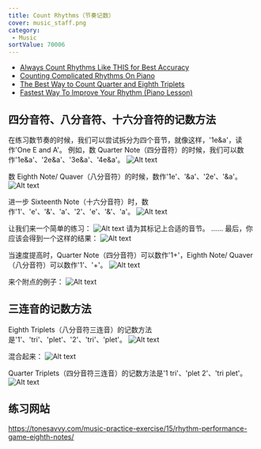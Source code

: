 ```yaml
---
title: Count Rhythms（节奏记数）
cover: music_staff.png
category:
 - Music
sortValue: 70006
---
```

- [Always Count Rhythms Like THIS for Best Accuracy](https://www.youtube.com/watch?v=lK0V54_E0bk)
- [Counting Complicated Rhythms On Piano](https://www.youtube.com/watch?v=KNeEZhpUY9o)
- [The Best Way to Count Quarter and Eighth Triplets](https://www.youtube.com/watch?v=fApgTGloMFA)
- [Fastest Way To Improve Your Rhythm (Piano Lesson)](https://www.youtube.com/watch?v=KKNaT-XYKmw)

## 四分音符、八分音符、十六分音符的记数方法

在练习数节奏的时候，我们可以尝试拆分为四个音节，就像这样，'1e&a'，读作'One E and A'。
例如，数 Quarter Note（四分音符）的时候，我们可以数作'1e&a'、'2e&a'、'3e&a'、'4e&a'。
![Alt text](image.png)

数 Eighth Note/ Quaver（八分音符）的时候，数作'1e'、'&a'、'2e'、'&a'。
![Alt text](image-1.png)

进一步 Sixteenth Note（十六分音符）时，数作'1'、'e'、'&'、'a'、'2'、'e'、'&'、'a'。
![Alt text](image-2.png)

让我们来一个简单的练习：
![Alt text](image-4.png)
请为其标记上合适的音节。
……
最后，你应该会得到一个这样的结果：
![Alt text](image-3.png)

当速度提高时，Quarter Note（四分音符）可以数作'1+'，Eighth Note/ Quaver（八分音符）可以数作'1'、'+'。 
![Alt text](image-5.png)

来个附点的例子：
![Alt text](image-6.png)

## 三连音的记数方法
Eighth Triplets（八分音符三连音）的记数方法是'1'、'tri'、'plet'、'2'、'tri'、'plet'。
![Alt text](image-7.png)

混合起来：
![Alt text](image-8.png)

Quarter Triplets（四分音符三连音）的记数方法是'1 tri'、'plet 2'、'tri plet'。
![Alt text](image-9.png)


## 练习网站
https://tonesavvy.com/music-practice-exercise/15/rhythm-performance-game-eighth-notes/